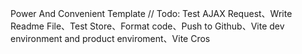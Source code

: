 Power And Convenient Template
// Todo: Test AJAX Request、Write Readme File、Test Store、Format code、Push to Github、Vite dev environment and product enviroment、Vite Cros